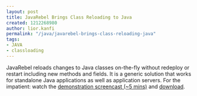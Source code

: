 ```yaml
---
layout: post
title: JavaRebel Brings Class Reloading to Java
created: 1212268980
author: lior.kanfi
permalink: "/java/javarebel-brings-class-reloading-java"
tags:
- JAVA
- classloading
---
```

<p><span class="thmr_call" id="thmr_42"><span class="thmr_call" id="thmr_6"><p>JavaRebel reloads changes to Java classes on-the-fly without redeploy or restart including new methods and fields. It is a generic solution that works for standalone Java applications as well as application servers. For the impatient: watch the <a href="http://www.zeroturnaround.com/docs/javarebel-jpetstore-screencast">demonstration screencast (~5 mins)</a> and <a href="http://www.zeroturnaround.com/download">download</a>.</p></span></span></p>
